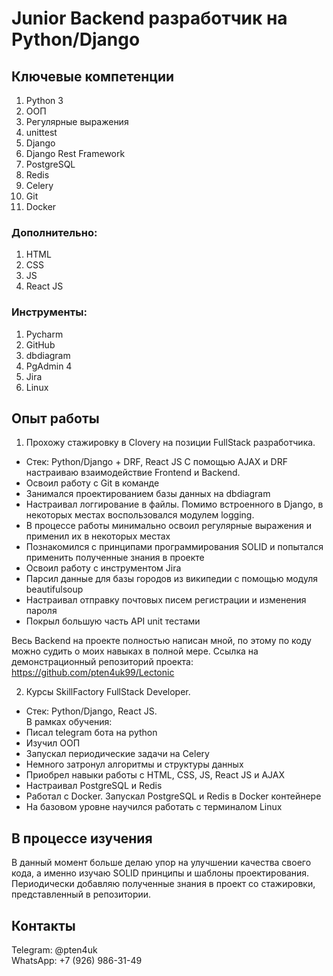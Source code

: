 # Junior Backend разработчик на Python/Django

## Ключевые компетенции
1. Python 3
2. ООП
3. Регулярные выражения
4. unittest
5. Django
6. Django Rest Framework
7. PostgreSQL
8. Redis
9. Celery
10. Git
11. Docker

### Дополнительно:
1. HTML
2. CSS
3. JS
4. React JS

### Инструменты:
1. Pycharm
2. GitHub
3. dbdiagram
4. PgAdmin 4
5. Jira
6. Linux

## Опыт работы

1. Прохожу стажировку в Clovery на позиции FullStack разработчика.
 - Стек: Python/Django + DRF, React JS 
С помощью AJAX и DRF настраиваю взаимодействие Frontend и Backend. 
 - Освоил работу с Git в команде 
 - Занимался проектированием базы данных на dbdiagram
 - Настраивал логгирование в файлы. Помимо встроенного в Django, в некоторых местах воспользовался модулем logging.
 - В процессе работы минимально освоил регулярные выражения и применил их в некоторых местах
 - Познакомился с принципами программирования SOLID и попытался применить полученные знания в проекте
 - Освоил работу с инструментом Jira
 - Парсил данные для базы городов из википедии с помощью модуля beautifulsoup
 - Настраивал отправку почтовых писем регистрации и изменения пароля
 - Покрыл большую часть API unit тестами

Весь Backend на проекте полностью написан мной, по этому по коду можно судить 
о моих навыках в полной мере.
Ссылка на демонстрационный репозиторий проекта: https://github.com/pten4uk99/Lectonic

2. Курсы SkillFactory FullStack Developer.
- Стек: Python/Django, React JS. <br/>
В рамках обучения:
- Писал telegram бота на python
- Изучил ООП
- Запускал периодические задачи на Celery
- Немного затронул алгоритмы и структуры данных
- Приобрел навыки работы с HTML, CSS, JS, React JS и AJAX
- Настраивал PostgreSQL и Redis
- Работал с Docker. Запускал PostgreSQL и Redis в Docker контейнере
- На базовом уровне научился работать с терминалом Linux


## В процессе изучения
В данный момент больше делаю упор на улучшении качества своего кода, а именно 
изучаю SOLID принципы и шаблоны проектирования. Периодически добавляю
полученные знания в проект со стажировки, представленный
в репозитории.


## Контакты
Telegram: @pten4uk \
WhatsApp: +7 (926) 986-31-49